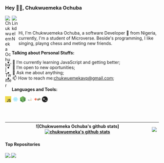 
### Hey 👋🏽, Chukwuemeka Ochuba

<a href="https://twitter.com/donmark2k">
  <img align="left" alt="Chukwuemeka Ochuba'  | Twitter" width="22px" src="https://cdn.jsdelivr.net/npm/simple-icons@v3/icons/twitter.svg" />
</a>
<a href="https://www.linkedin.com/in/chukwuemeka-ochuba/">
  <img align="left" alt="LinkdeIN" width="22px" src="https://cdn.jsdelivr.net/npm/simple-icons@v3/icons/linkedin.svg" />
</a>

<br />
<br />

Hi, I'm Chukwuemeka Ochuba, a software Developer 🚀 from Nigeria, currently, I'm a student of Microverse. Beside's programming, I like singing, playng chess and meting new friends.

 
  
**Talking about Personal Stuffs:**

- 🌱 I’m currently learning JavaScript and getting better; 
- 🤔 I’m open to new oportunities;
- 💬 Ask me about anything;
- 📫 How to reach me:chukwuemekavp@gmail.com;

**Languages and Tools:**  

<code><img height="20" src="https://raw.githubusercontent.com/github/explore/80688e429a7d4ef2fca1e82350fe8e3517d3494d/topics/javascript/javascript.png"></code>
<code><img height="20" src="https://raw.githubusercontent.com/github/explore/80688e429a7d4ef2fca1e82350fe8e3517d3494d/topics/react/react.png"></code>
<code><img height="20" src="https://raw.githubusercontent.com/github/explore/80688e429a7d4ef2fca1e82350fe8e3517d3494d/topics/nodejs/nodejs.png"></code>
<code><img height="20" src="https://raw.githubusercontent.com/github/explore/80688e429a7d4ef2fca1e82350fe8e3517d3494d/topics/mysql/mysql.png"></code>
<code><img height="20" src="https://raw.githubusercontent.com/github/explore/80688e429a7d4ef2fca1e82350fe8e3517d3494d/topics/git/git.png"></code>
<code><img height="20" src="https://raw.githubusercontent.com/github/explore/80688e429a7d4ef2fca1e82350fe8e3517d3494d/topics/terminal/terminal.png"></code>

<br />
<br />


| ![Chukwuemeka Ochuba's github stats]<a href="https://github.com/donmark2k/github-readme-stats"><img align="center" src="https://github-readme-stats.vercel.app/api?username=donmark2k&show_icons=true&include_all_commits=true&theme=buefy&hide_border=true" alt="chukwuemeka's github stats" /></a> | <a href="https://github.com/donmark2k/github-readme-stats"><img align="center" src="https://github-readme-stats.vercel.app/api/top-langs/?username=donmark2ka&layout=compact&theme=buefy&hide_border=true" /></a> |
| ------------- | ------------- |

#### Top Repositories


<a href="https://github.com/donmark2k/github-readme-stats">
  <img align="center" src="https://github-readme-stats.vercel.app/api/pin/?username=donmark2k&repo=github-readme-stats&theme=buefy" />
</a>
<a href="https://github.com/donmark2k/donmark2k.github.io">
  <img align="center" src="https://github-readme-stats.vercel.app/api/pin/?username=donmark2k&repo=donmark2k.github.io&theme=buefy" />
</a>
